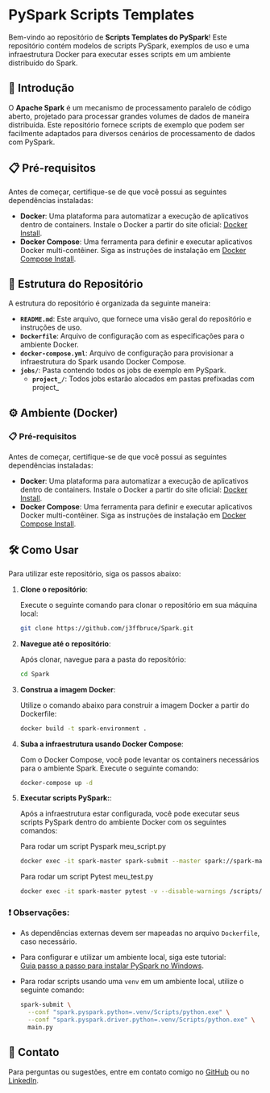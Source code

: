 # PySpark Scripts Templates

Bem-vindo ao repositório de **Scripts Templates do PySpark**! Este repositório contém modelos de scripts PySpark, exemplos de uso e uma infraestrutura Docker para executar esses scripts em um ambiente distribuído do Spark.

## 🚀 Introdução

O **Apache Spark** é um mecanismo de processamento paralelo de código aberto, projetado para processar grandes volumes de dados de maneira distribuída. Este repositório fornece scripts de exemplo que podem ser facilmente adaptados para diversos cenários de processamento de dados com PySpark.

## 📋 Pré-requisitos

Antes de começar, certifique-se de que você possui as seguintes dependências instaladas:

- **Docker**: Uma plataforma para automatizar a execução de aplicativos dentro de containers. Instale o Docker a partir do site oficial: [Docker Install](https://docs.docker.com/get-docker/).
- **Docker Compose**: Uma ferramenta para definir e executar aplicativos Docker multi-contêiner. Siga as instruções de instalação em [Docker Compose Install](https://docs.docker.com/compose/install/).

## 📁 Estrutura do Repositório

A estrutura do repositório é organizada da seguinte maneira:

- **`README.md`**: Este arquivo, que fornece uma visão geral do repositório e instruções de uso.
- **`Dockerfile`**: Arquivo de configuração com as especificações para o ambiente Docker.
- **`docker-compose.yml`**: Arquivo de configuração para provisionar a infraestrutura do Spark usando Docker Compose.
- **`jobs/`**: Pasta contendo todos os jobs de exemplo em PySpark.
  - **`project_/`**: Todos jobs estarão alocados em pastas prefixadas com project_

## ⚙️ Ambiente  (Docker)

### 📋 Pré-requisitos

Antes de começar, certifique-se de que você possui as seguintes dependências instaladas:

- **Docker**: Uma plataforma para automatizar a execução de aplicativos dentro de containers. Instale o Docker a partir do site oficial: [Docker Install](https://docs.docker.com/get-docker/).
- **Docker Compose**: Uma ferramenta para definir e executar aplicativos Docker multi-contêiner. Siga as instruções de instalação em [Docker Compose Install](https://docs.docker.com/compose/install/).

## 🛠️ Como Usar

Para utilizar este repositório, siga os passos abaixo:

1. **Clone o repositório**:

   Execute o seguinte comando para clonar o repositório em sua máquina local:

   ```bash
   git clone https://github.com/j3ffbruce/Spark.git
   ```
2. **Navegue até o repositório**:

   Após clonar, navegue para a pasta do repositório:

   ```bash
   cd Spark
   ```

3. **Construa a imagem Docker**:

   Utilize o comando abaixo para construir a imagem Docker a partir do Dockerfile:

   ```bash
   docker build -t spark-environment .
   ```
4. **Suba a infraestrutura usando Docker Compose**:

   Com o Docker Compose, você pode levantar os containers necessários para o ambiente Spark. Execute o seguinte comando:

   ```bash
   docker-compose up -d
   ```

5. **Executar scripts PySpark:**:

    Após a infraestrutura estar configurada, você pode executar seus scripts PySpark dentro do ambiente Docker com os seguintes comandos:

    Para rodar um script Pyspark meu_script.py

    ```bash
    docker exec -it spark-master spark-submit --master spark://spark-master:7077 /jobs/project_folder/main.py
    ```

    Para rodar um script Pytest meu_test.py

    ```bash
    docker exec -it spark-master pytest -v --disable-warnings /scripts/project_01/test_script.py
    ```
### ❗ Observações:

- As dependências externas devem ser mapeadas no arquivo `Dockerfile`, caso necessário.
- Para configurar e utilizar um ambiente local, siga este tutorial:  
  [Guia passo a passo para instalar PySpark no Windows](https://medium.com/@deepaksrawat1906/a-step-by-step-guide-to-installing-pyspark-on-windows-3589f0139a30).
- Para rodar scripts usando uma `venv` em um ambiente local, utilize o seguinte comando:

  ```bash
  spark-submit \
    --conf "spark.pyspark.python=.venv/Scripts/python.exe" \
    --conf "spark.pyspark.driver.python=.venv/Scripts/python.exe" \
    main.py


## 📧 Contato

Para perguntas ou sugestões, entre em contato comigo no [GitHub](https://github.com/j3ffbruce) ou no [LinkedIn](https://www.linkedin.com/in/jefferson-alves-15732513b/).